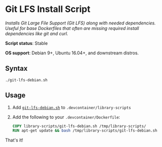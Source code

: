 # Git LFS Install Script

*Installs Git Large File Support (Git LFS) along with needed dependencies. Useful for base Dockerfiles that often are missing required install dependencies like git and curl.*

**Script status**: Stable

**OS support**: Debian 9+, Ubuntu 16.04+, and downstream distros.

## Syntax

```text
./git-lfs-debian.sh
```

## Usage

1. Add [`git-lfs-debian.sh`](../git-lfs-debian.sh) to `.devcontainer/library-scripts`

2. Add the following to your `.devcontainer/Dockerfile`:

    ```Dockerfile
    COPY library-scripts/git-lfs-debian.sh /tmp/library-scripts/
    RUN apt-get update && bash /tmp/library-scripts/git-lfs-debian.sh
    ```

That's it!
